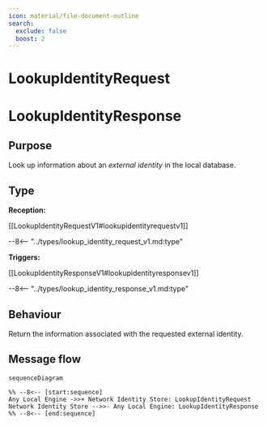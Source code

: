 ```yaml
---
icon: material/file-document-outline
search:
  exclude: false
  boost: 2
---
```


<div class="message" markdown>

# LookupIdentityRequest

# LookupIdentityResponse

## Purpose

<!-- --8<-- [start:purpose] -->
Look up information about an  *external identity* in the local database.
<!-- --8<-- [end:purpose] -->

## Type

<!-- --8<-- [start:type] -->
**Reception:**

[[LookupIdentityRequestV1#lookupidentityrequestv1]]

--8<-- "../types/lookup_identity_request_v1.md:type"

**Triggers:**

[[LookupIdentityResponseV1#lookupidentityresponsev1]]

--8<-- "../types/lookup_identity_response_v1.md:type"
<!-- --8<-- [end:type] -->

## Behaviour

<!-- --8<-- [start:behaviour] -->
Return the information associated with the requested external identity.
<!-- --8<-- [end:behaviour] -->

## Message flow

<!-- --8<-- [start:messages] -->
```mermaid
sequenceDiagram

%% --8<-- [start:sequence]
Any Local Engine ->>+ Network Identity Store: LookupIdentityRequest
Network Identity Store -->>- Any Local Engine: LookupIdentityResponse
%% --8<-- [end:sequence]
```
<!-- --8<-- [end:messages] -->

</div>
